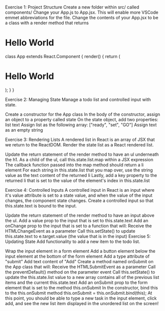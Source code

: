 Exercise 1: Project Structure
Create a new folder within src/ called components/
Change your App.js to App.jsx. This will enable more VSCode emmet abbreviations for the file.
Change the contents of your App.jsx to be a class with a render method that returns <div><h1>Hello World</h1></div>
class App extends React.Component {
  render() {
    return (
      <div>
        <h1>Hello World</h1>
      </div>
    );
  }
}


Exercise 2: Managing State
Manage a todo list and controlled input with state.

Create a constructor for the App class
In the body of the constructor, assign an object to a property called state
On the state object, add two properties:
list
text
Assign list as the following array: ["ready", "set", "GO"]
Assign text as an empty string

Exercise 3: Rendering Lists
A rendered list in React is an array of JSX that we return to the ReactDOM. Render the state list as a React rendered list.

Update the return statement of the render method to have an ul underneath the h1.
As a child of the ul, call this.state.list.map within a JSX expression
The callback function passed into the map method should return a li element
For each string in this.state.list that you map over, use the string value as the text content of the returned li
Lastly, add a key property to the returned li that is set to the value of the element's index in this.state.list

Exercise 4: Controlled Inputs
A controlled input in React is an input where it's value attribute is set to a state value, and when the value of the input changes, the component state changes. Create a controlled input so that this.state.text is bound to the input.

Update the return statement of the render method to have an input above the ul.
Add a value prop to the input that is set to this.state.text
Add an onChange prop to the input that is set to a function that will:
Receive the HTMLChangeEvent as a parameter
Call this.setState() to update this.state.text to e.target.value (the value that is in the input)
Exercise 5: Updating State
Add functionality to add a new item to the todo list.

Wrap the input element in a form element
Add a button element below the input element at the bottom of the form element
Add a type attribute of "submit"
Add text content of "Add"
Create a method named onSubmit on the App class that will:
Receive the HTMLSubmitEvent as a parameter
Call the preventDefault() method on the parameter event
Call this.setState() to update the this.state.list value to a new array contains all of the previous list items and the current this.state.text
Add an onSubmit prop to the form element that is set to the method this.onSubmit
In the constructor, bind this to the this.onSubmit method
this.onSubmit = this.onSubmit.bind(this);
At this point, you should be able to type a new task in the input element, click add, and see the new list item displayed in the unordered list on the screen!

